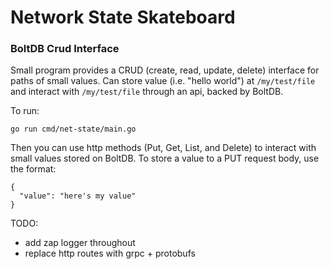 # Network State Skateboard

### BoltDB Crud Interface

Small program provides a CRUD (create, read, update, delete) interface for paths of small values.
Can store value (i.e. "hello world") at `/my/test/file` and interact with `/my/test/file` through an api, backed by BoltDB.

To run:

```
go run cmd/net-state/main.go
```

Then you can use http methods (Put, Get, List, and Delete) to interact with small values stored on BoltDB.
To store a value to a PUT request body, use the format:
```
{
  "value": "here's my value"
}
```

TODO:
- add zap logger throughout
- replace http routes with grpc + protobufs
